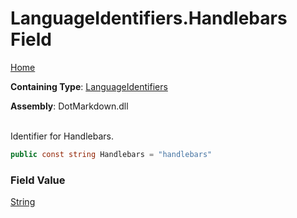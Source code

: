# LanguageIdentifiers\.Handlebars Field

[Home](../../../README.md)

**Containing Type**: [LanguageIdentifiers](../README.md)

**Assembly**: DotMarkdown\.dll

\
Identifier for Handlebars\.

```csharp
public const string Handlebars = "handlebars"
```

### Field Value

[String](https://docs.microsoft.com/en-us/dotnet/api/system.string)

